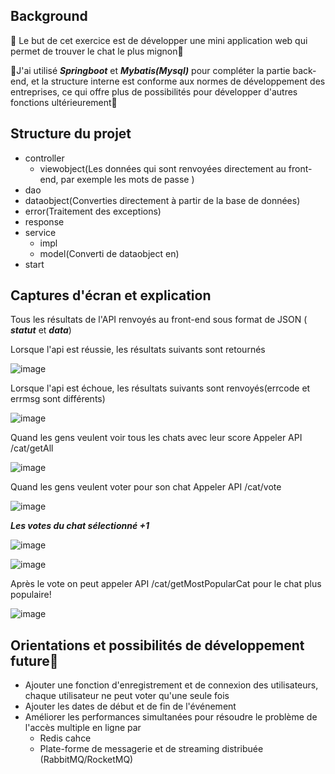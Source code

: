 ## Background

🥰 Le but de cet exercice est de développer une mini application web qui permet de trouver le chat le plus mignon🥰 



👻J'ai utilisé **_Springboot_** et **_Mybatis(Mysql)_** pour compléter la partie back-end, et la structure interne est conforme aux normes de développement des entreprises, ce qui offre plus de possibilités pour développer d'autres fonctions ultérieurement👻

## Structure du projet

* controller
  * viewobject(Les données qui sont renvoyées directement au front-end, par exemple les mots de passe )
* dao
* dataobject(Converties directement à partir de la base de données)
* error(Traitement des exceptions)
* response
* service
  * impl
  * model(Converti de dataobject en)
* start
  


## Captures d'écran et explication

Tous les résultats de l'API renvoyés au front-end sous format de JSON ( **_statut_** et **_data_**)

Lorsque l'api est réussie, les résultats suivants sont retournés

![image](https://user-images.githubusercontent.com/58182030/148266490-95f68a21-c966-4e19-bcd3-e0a9d15beb5f.png)

Lorsque l'api est échoue, les résultats suivants sont renvoyés(errcode et errmsg sont différents)

![image](https://user-images.githubusercontent.com/58182030/148269320-74bac97a-b5ec-48b2-8fa3-52a3b4e2e81c.png)

Quand les gens veulent voir tous les chats avec leur score
Appeler API /cat/getAll 

![image](https://user-images.githubusercontent.com/58182030/148270324-622694ab-60e5-4e1e-91db-425d8260a680.png)


Quand les gens veulent voter pour son chat
Appeler API /cat/vote 

![image](https://user-images.githubusercontent.com/58182030/148270548-97f128ef-ac77-4067-9ce1-2227d45c8d09.png)

**_Les votes du chat sélectionné +1_**

![image](https://user-images.githubusercontent.com/58182030/148270783-978b5587-d4a8-45f8-bf63-aee9ca892eb9.png)

![image](https://user-images.githubusercontent.com/58182030/148270808-459f06fd-682b-480b-b0ac-f88f8ed0ffe3.png)

Après le vote on peut appeler API /cat/getMostPopularCat pour le chat plus populaire!

![image](https://user-images.githubusercontent.com/58182030/148271377-5377e6bb-74ff-4d20-abc8-79725b116f5e.png)

## Orientations et possibilités de développement future🤯

* Ajouter une fonction d'enregistrement et de connexion des utilisateurs, chaque utilisateur ne peut voter qu'une seule fois
* Ajouter les dates de début et de fin de l'événement
* Améliorer les performances simultanées pour résoudre le problème de l'accès multiple en ligne par
  * Redis cahce
  * Plate-forme de messagerie et de streaming distribuée (RabbitMQ/RocketMQ)







